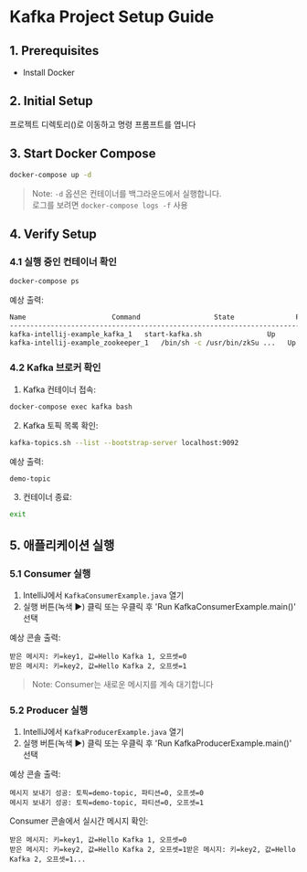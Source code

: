# Kafka Project Setup Guide

## 1. Prerequisites
- Install Docker

## 2. Initial Setup
프로젝트 디렉토리()로 이동하고 명령 프롬프트를 엽니다

## 3. Start Docker Compose

```bash
docker-compose up -d
```

> Note: `-d` 옵션은 컨테이너를 백그라운드에서 실행합니다. 
> <br>로그를 보려면 `docker-compose logs -f` 사용

## 4. Verify Setup

### 4.1 실행 중인 컨테이너 확인

```bash
docker-compose ps
```
예상 출력:

```bash
Name                     Command                  State               Ports
--------------------------------------------------------------------------------
kafka-intellij-example_kafka_1   start-kafka.sh                Up      0.0.0.0:9092->9092/tcp
kafka-intellij-example_zookeeper_1   /bin/sh -c /usr/bin/zkSu ...   Up      0.0.0.0:2181->2181/tcp
```

### 4.2 Kafka 브로커 확인
1. Kafka 컨테이너 접속:
```bash
docker-compose exec kafka bash
```

2. Kafka 토픽 목록 확인:
```bash
kafka-topics.sh --list --bootstrap-server localhost:9092
```

예상 출력:
```bash
demo-topic
```

3. 컨테이너 종료:
```bash
exit
```

## 5. 애플리케이션 실행

### 5.1 Consumer 실행
1. IntelliJ에서 `KafkaConsumerExample.java` 열기
2. 실행 버튼(녹색 ▶️) 클릭 또는 우클릭 후 'Run KafkaConsumerExample.main()' 선택

예상 콘솔 출력:
```plaintext
받은 메시지: 키=key1, 값=Hello Kafka 1, 오프셋=0
받은 메시지: 키=key2, 값=Hello Kafka 2, 오프셋=1
```
> Note: Consumer는 새로운 메시지를 계속 대기합니다

### 5.2 Producer 실행
1. IntelliJ에서 `KafkaProducerExample.java` 열기
2. 실행 버튼(녹색 ▶️) 클릭 또는 우클릭 후 'Run KafkaProducerExample.main()' 선택

예상 콘솔 출력:
```plaintext
메시지 보내기 성공: 토픽=demo-topic, 파티션=0, 오프셋=0
메시지 보내기 성공: 토픽=demo-topic, 파티션=0, 오프셋=1
```


Consumer 콘솔에서 실시간 메시지 확인:
```plaintext
받은 메시지: 키=key1, 값=Hello Kafka 1, 오프셋=0
받은 메시지: 키=key2, 값=Hello Kafka 2, 오프셋=1받은 메시지: 키=key2, 값=Hello Kafka 2, 오프셋=1...
```